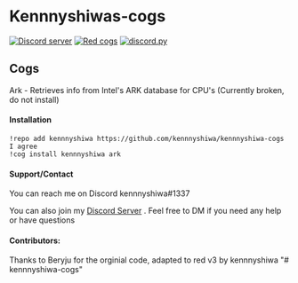 # Kennnyshiwas-cogs
[![Discord server](https://discordapp.com/api/guilds/489162733791739950/embed.png)](https://discord.gg/eYFxDJC)
[![Red cogs](https://img.shields.io/badge/Red--DiscordBot-cogs-red.svg)](https://github.com/Cog-Creators/Red-DiscordBot/tree/V3/develop)
[![discord.py](https://img.shields.io/badge/discord-py-blue.svg)](https://github.com/Rapptz/discord.py)

## Cogs
Ark - Retrieves info from Intel's ARK database for CPU's (Currently broken, do not install)

#### Installation

```
!repo add kennnyshiwa https://github.com/kennnyshiwa/kennnyshiwa-cogs
I agree
!cog install kennnyshiwa ark
```

#### Support/Contact
You can reach me on Discord kennnyshiwa#1337

You can also join my [Discord Server](https://discord.gg/eYFxDJC) . Feel free to DM if you need any help or have questions

#### Contributors:

Thanks to Beryju for the orginial code, adapted to red v3 by kennnyshiwa
"# kennnyshiwa-cogs" 

